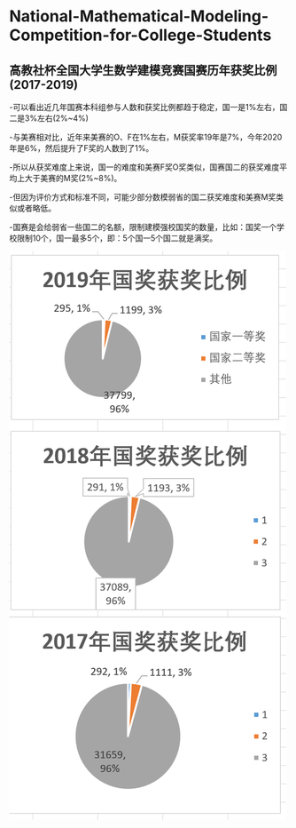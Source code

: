 # National-Mathematical-Modeling-Competition-for-College-Students

## 高教社杯全国大学生数学建模竞赛国赛历年获奖比例(2017-2019)

-可以看出近几年国赛本科组参与人数和获奖比例都趋于稳定，国一是1%左右，国二是3%左右(2%~4%)

-与美赛相对比，近年来美赛的O、F在1%左右，M获奖率19年是7%，今年2020年是6%，然后提升了F奖的人数到了1%。

-所以从获奖难度上来说，国一的难度和美赛F奖O奖类似，国赛国二的获奖难度平均上大于美赛的M奖(2%~8%)。

-但因为评价方式和标准不同，可能少部分数模弱省的国二获奖难度和美赛M奖类似或者略低。

-国赛是会给弱省一些国二的名额，限制建模强校国奖的数量，比如：国奖一个学校限制10个，国一最多5个，即：5个国一5个国二就是满奖。

![iamge](https://github.com/yuanhang110/National-Mathematical-Modeling-Competition-for-College-Students/blob/master/images/1.PNG)
